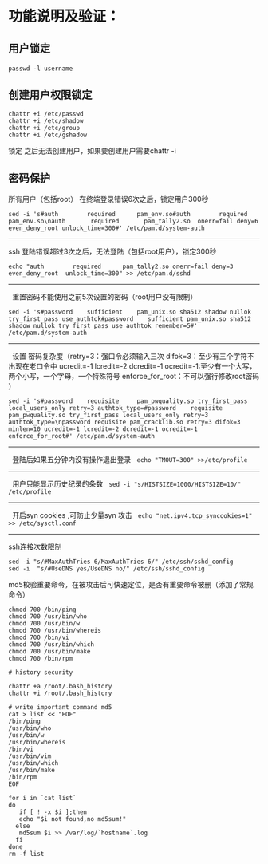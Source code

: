 # 功能说明及验证：

## 用户锁定

`
 passwd -l username 
` 

## 创建用户权限锁定

```
chattr +i /etc/passwd
chattr +i /etc/shadow
chattr +i /etc/group
chattr +i /etc/gshadow
```
锁定 之后无法创建用户，如果要创建用户需要chattr -i 

## 密码保护
所有用户（包括root） 在终端登录错误6次之后，锁定用户300秒

`
sed -i 's#auth        required      pam_env.so#auth        required      pam_env.so\nauth       required       pam_tally2.so  onerr=fail deny=6 even_deny_root unlock_time=300#' /etc/pam.d/system-auth
`
***

ssh 登陆错误超过3次之后，无法登陆（包括root用户），锁定300秒
 
 
`
echo "auth        required      pam_tally2.so onerr=fail deny=3 even_deny_root  unlock_time=300" >> /etc/pam.d/sshd
`
***
 
重置密码不能使用之前5次设置的密码（root用户没有限制）
 
 
`
sed -i 's#password    sufficient    pam_unix.so sha512 shadow nullok try_first_pass use_authtok#password    sufficient pam_unix.so sha512 shadow nullok try_first_pass use_authtok remember=5#' /etc/pam.d/system-auth
`
***
 
设置 密码复杂度（retry=3：强口令必须输入三次 difok=3：至少有三个字符不出现在老口令中 ucredit=-1 lcredit=-2 dcredit=-1 ocredit=-1:至少有一个大写，两个小写，一个字母，一个特殊符号 enforce_for_root：不可以强行修改root密码 ）


`
sed -i 's#password    requisite     pam_pwquality.so try_first_pass local_users_only retry=3 authtok_type=#password    requisite     pam_pwquality.so try_first_pass local_users_only retry=3 authtok_type=\npassword requisite pam_cracklib.so retry=3 difok=3 minlen=10 ucredit=-1 lcredit=-2 dcredit=-1 ocredit=-1 enforce_for_root#' /etc/pam.d/system-auth
`
***
 
登陆后如果五分钟内没有操作退出登录
 
`
echo "TMOUT=300" >>/etc/profile
`
***
 
用户只能显示历史纪录的条数
 
`
sed -i "s/HISTSIZE=1000/HISTSIZE=10/" /etc/profile
`
***
 
开启syn cookies ,可防止少量syn 攻击
 
`
echo "net.ipv4.tcp_syncookies=1" >> /etc/sysctl.conf
`
***

ssh连接次数限制

```
sed -i "s/#MaxAuthTries 6/MaxAuthTries 6/" /etc/ssh/sshd_config
sed -i  "s/#UseDNS yes/UseDNS no/" /etc/ssh/sshd_config
```

md5校验重要命令，在被攻击后可快速定位，是否有重要命令被删（添加了常规命令）
 
```
chmod 700 /bin/ping
chmod 700 /usr/bin/who
chmod 700 /usr/bin/w
chmod 700 /usr/bin/whereis
chmod 700 /bin/vi
chmod 700 /usr/bin/which
chmod 700 /usr/bin/make
chmod 700 /bin/rpm

# history security

chattr +a /root/.bash_history
chattr +i /root/.bash_history

# write important command md5
cat > list << "EOF" 
/bin/ping
/usr/bin/who
/usr/bin/w
/usr/bin/whereis
/bin/vi
/usr/bin/vim
/usr/bin/which
/usr/bin/make
/bin/rpm
EOF

for i in `cat list`
do
   if [ ! -x $i ];then
   echo "$i not found,no md5sum!"
  else
   md5sum $i >> /var/log/`hostname`.log
  fi
done
rm -f list
```
